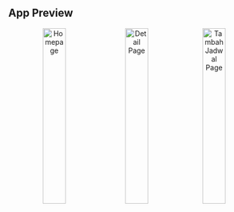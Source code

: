 ## App Preview

<div align="center">
  <img src="https://github.com/user-attachments/assets/2074cf3a-4aae-4ba5-9599-5b8aa43842c3" alt="Homepage" width="30%" style="margin-right: 10px;">
  <img src="https://github.com/user-attachments/assets/d8d0bd6b-0c82-4ec4-8891-d499b99f91c4" alt="Detail Page" width="30%">
  <img src="https://github.com/user-attachments/assets/d01d48c6-8c03-4889-9a87-4e839affccf0" alt="Tambah Jadwal Page" width="30%">
</div>
